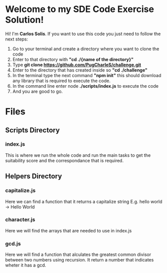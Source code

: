 # Welcome to my SDE Code Exercise Solution!

Hi! I'm **Carlos Solis**. If you want to use this code you just need to follow the next steps:

1.  Go to your terminal and create a directory where you want to clone the code
2.  Enter to that directory with **"cd ./{name of the directory}"**
3.  Type **git clone https://github.com/PugCharleS/challenge.git**
4.  Enter to the directory that has created inside so **"cd ./challenge"**
5.  In the terminal type the next command **"npm init"** this should download any library that is required to execute the code.
6.  In the command line enter node **./scripts/index.js** to execute the code
7.  And you are good to go.

# Files

## Scripts Directory

### index.js

This is where we run the whole code and run the main tasks to get the suitability score and the correspondance that is required.

## Helpers Directory

### capitalize.js

Here we can find a function that it returns a capitalize string
E.g.
hello world -> Hello World

### character.js

Here we will find the arrays that are needed to use in index.js

### gcd.js

Here we will find a function that alculates the greatest common divisor between two numbers using recursion. It return a number that indicates wheter it has a gcd.
